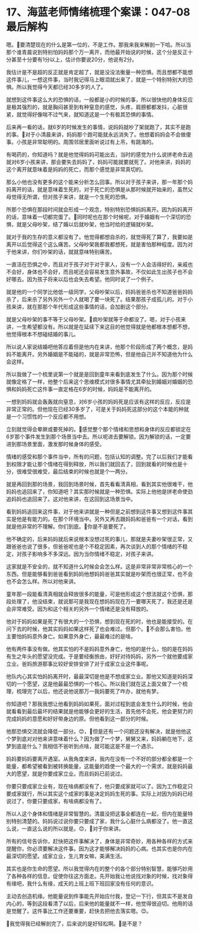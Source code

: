# 17、海蓝老师情绪梳理个案课：047-08 最后解构

嗯。🎼要清楚现在的什么是第一位的，不是工作。那我来我来解剖一下哈。所以当那个谁青晨说到特别怕妈妈那个万一离开，而他最开始说的时候，这个分是反正十分甚至十分要有1分以上，估计你要说20分，他说有2分。

我估计是不是超的反正就是肯定超了，就是没没法衡量一种恐惧。而且想都不能想这件事儿，一想这件事，当时我记得马上眼泪就出来了，就是一个特别特别大的恐惧。所以我觉得今天都已经30多岁的人了。

就想到这件事这么大的恐惧的话，一般都是小的时候的事，所以很快他的身体反应是极其强烈的，就是胸闷甚至到有种窒息的感觉，头疼，肩膀都都发抖，心脏很紧，就觉得好像喘不过气来，就知道这是一个有极其恐惧的事情。

后来再一看的话，就6岁的时候发生的事情，说妈妈就吵了架就跑了，其实不是跑的事。🎼对于小清晨来讲，妈妈那个跑可能就永远消失了。他想着妈妈会不会做傻事。小孩是非常聪明的。周围邻居里面听说过有上吊，有跳海的。

有喝药的，你知道吗？就是他觉得妈妈可能出去，当时的感觉为什么说拼老命去追就对6岁小孩来讲，那会要失去妈妈了，妈妈可能就要就死了。对他来讲，妈妈的这个离开就意味着是妈妈的死亡，而那个感觉是非常真切的。

那么小他也没有更多的这个能来分析怎么回事。所以对于孩子来讲，那一年那个妈妈离开的话，就是意味着生死的，对于死亡的恐惧是从那时候就开始来的，虽然父母觉得无所谓，但对孩子来讲，就是一个生死的恐惧。

所那个恐惧在那段时间就会形成一个观念，特别特别恐惧妈妈离开。因为妈妈离开的话，意味着一切都完蛋了。🎼同时呢也在那个时候呢，对于婚姻有一个深切的恐惧，就是父母吵架，结了婚以后就吵架，他当时给的逻辑就吵架。

就对于我的生存的意义都没有了。他觉得都想自杀的，就觉得死了算了，我要如是离开以后觉得这个这么痛苦。父母吵架我都我都想死，就是害怕那种程度。因为对于他来讲，你们吵架的话，就就意味特别痛苦。

一直活在恐惧之中，而且对于孩子对于对于家人，没有一个人会活得好的，亲戚也不会好，身体也不会好，而且呢还会容易发生意外事故，不仅如此生出孩子也不会好哪去。因为孩子将来以后也会失去希望。他同时说了一个例子。

就是他的一个同学比他低一级同学，父母吵架以后，妈妈爸爸杀也不知道爸爸妈妈杀了，后来杀了另外另外一个人就喝了要一块死了。结果那孩子成孤儿的。对于小孩来讲，就在那那个年代形成这些事情的话，会加剧这个部分。

就是父母吵架的事不等于父母吵架。🎼疯吵架就等于命都没了。嗯，对于小孩来讲，一生希望都没有。所以就是在延续下来这目的他觉得就是他都根本想都不想，他觉得根本不想碰结婚的事儿。

所以说人家说结婚吧他答应着但是他内在来讲，他那个阶段形成了两个概念，是妈妈不能离开。另外婚姻是不能碰的，就是非常恐怖，但是他自己并不知道他为什么会这样。

所以我做了一个梳里说第一个就是是回到童年来看到底发生了什么。因为那个时候就像定格了一样，他整个后来这个思维模式对很多事情尤其牵扯到婚姻对婚姻的恐惧和妈妈死亡这件事一直定格在6岁的时候，妈妈是不能离开的。

一想到妈妈就会轰轰就向窒息，对6岁小孩的妈妈死是应该有这样的反应，反应是非常正常的。但他现在已经30多岁了，可是关于妈妈死这部分的这个本能的种就是一个习惯性的一个反应都不用想。

立刻就觉得会晕厥或要死掉的。🎼感觉整个那个情绪和思想和身体的反应都锁定在6岁那个事件发生到那个场景当中去。所以呢进去要解锁。因为解锁的话，一定要进到那场景里面，激发那时候身体的感受。

情绪的感受和那个事件当中，所有的问题，包括认知的调整。完了以后我们才能看到权限才能让那个情绪在得到释放，所以我们就回去了，回到就看的时候也是十分，很难受很难受，最后结束的时候也就是个一两分。

就是再回到那的场景，我回到场景时候，首先看看清真相，看到其实他很难干，他妈妈也追回来了，你知道吧？其实那时候就是一种恐惧。实际上他他是拼老命使劲追妈妈也追回来了。这对他来讲，在这回到这场景当中。

看到妈妈追回来这件事，对于他来讲就是一种但是之前想到这件事又想到这件事其实是他是有能力的。在那个环境当中。另外又再去跟妈妈和爸爸有一个对话，看到就是他非常的不理解。你们到底。🎼你是不是要死了。

他不确定的，后来妈妈就后来说根本没想过死的事儿，那就是夫妻吵架很正常，又跟爸爸也说了很多，但爸爸呢也是个不稳定因素，再次谈到人的那个情绪的不稳定，对孩子影响多不多深远。因为当你情绪不稳定，对孩子来讲。

这家就是不安全的，就不知道什么时候会会怎么样。这是非常非常非常核心的一个东西。但是能够看到爸爸看到妈妈他想妈妈爸爸其实就是吵架而也很正常，也不会也不会怎么样。所以对他来讲。

童年那一段能看清真相就会释放很多的能量，可是他形成这个想法就这个恐惧，那段处理了，他没结束，就说那可是我现在想妈妈现在万一要哪天死了，我还是还是会非常难受。因为和这个相关的另外一个情绪还是没有释放的。

他对于妈妈如果是死了有很大的一个恐惧，想到现在死的时，他也是能接受的。在问下去的时候，他其实妈妈如果这样死了也会难过。但那个。🎼不会那么害怕，他主要怕妈妈意外身亡。如果意外身亡，最最难过的是啥。

他有两件事没有做。他其实怕的不是妈妈意外身亡，他怕的是什么，怕的是在妈妈有生之年头的愿望没完成。于是要经衡旅由，好好对待妈妈，另外一个就他要成家立业。爸妈旅游那事比较好安排安排了对于成家立业这件事呢。

他队内心其实怕妈妈离开时，最最深切是他是不想成家立业。那他又知道是妈妈深切的一个愿望，这是他最最恐惧的一个核心。所以我们就在这上面又做了一个梳理，梳理完了以后，他还说他说那万一我妈要死了咋办，就他有梦。

你知道吧？那我我想让他看到妈妈如果死，面对过程到底会发生什么的时候，他会就看看到最后最坏的结果就是他能够会更好的生活，首先他不会死，他会更努力的完成妈妈的意愿和好好带身边的原。但他看到这一部分的时候。

他那恐惧交流就会降低一部分。😊，🎼但是还有一个问题还没有解决，就是他他这个梦到底对对他来讲意味着什么？因为做了一个梦，舅舅又来，妈妈躺在地下，这梦到底是什么？我相信不爸听到点啥，就可能这是不是一个遇示。

妈妈要妈妈要离开遇室。从我角度来讲，我内在没有一个不好的部分都全都是一个能量，都希望被看到被转换能量，这能量的趋使一个最大的一个需求，就是妈妈最大的愿望，就是你要成家立业。而且妈妈已前说过。

你要只要成家立业有，现在啥病都没有了，他只要成家就可以了。因为工作稳定只要成家就行，所以其实这个成家的事是决定妈妈生死的事。实际上对因为妈妈已经说过了，你要只要成家，有啥病都没有了。

所以人这个身体和情绪是非常智慧的。清晨没把这事全都连在一起，但内在能量特别特别清楚的。妈妈说过说你要只要成了家，我什么心脏什么病都没了。他一直这么说，一直这么说的所以就是。😊，🎼对于你来讲。

所有的信号告诉你，赶快把这件事解决了，身体是非常奇妙，用各种各样的方式来提醒你，你必须要解决这件事。因为这才能够解决妈妈的心病。也其实也是你内在最深切的愿望。成家立业，生儿育女嘛，美满生活。

其实也是你生命的愿望。所以我觉得内在的整个的各个部分特别智慧，能够巧妙用了各种各样的信息，促使你往这方面走。先开始我让他说找对象的时候，找对象得有缘吧，我什么有缘，成天的上班上班下班回家没有任何的意识。

主动去创造机缘。他能量说到件事能先开始应付我，登记一下行，但其实不是发自内心的，等到这段看清了以后，后来他的能量就不一样，他觉得很迫切。他用的话是觉醒了。这件事比工作还要重要，赶快去把他去落实嗯。😊。

🎼我觉得我已经解剖完了，后来说的是好轻松啊。🎼是不是？